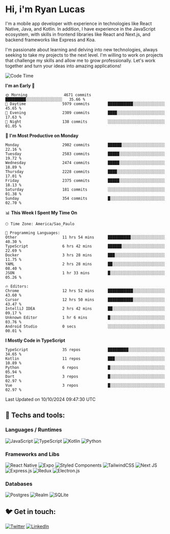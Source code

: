 # Hi, i'm Ryan Lucas

I'm a mobile app developer with experience in technologies like React Native, Java, and Kotlin.
In addition, I have experience in the JavaScript ecosystem, with skills in frontend libraries like React and Next.js, and backend frameworks like Express and Koa.

I'm passionate about learning and delving into new technologies, always seeking to take my projects to the next level. I'm willing to work on projects that challenge my skills and allow me to grow professionally. Let's work together and turn your ideas into amazing applications!


<!--START_SECTION:waka-->
![Code Time](http://img.shields.io/badge/Code%20Time-637%20hrs%2047%20mins-blue)

**I'm an Early 🐤** 

```text
🌞 Morning                4671 commits        █████████░░░░░░░░░░░░░░░░   35.66 % 
🌆 Daytime                5979 commits        ███████████░░░░░░░░░░░░░░   45.65 % 
🌃 Evening                2309 commits        ████░░░░░░░░░░░░░░░░░░░░░   17.63 % 
🌙 Night                  138 commits         ░░░░░░░░░░░░░░░░░░░░░░░░░   01.05 % 
```
📅 **I'm Most Productive on Monday** 

```text
Monday                   2902 commits        ██████░░░░░░░░░░░░░░░░░░░   22.16 % 
Tuesday                  2583 commits        █████░░░░░░░░░░░░░░░░░░░░   19.72 % 
Wednesday                2474 commits        █████░░░░░░░░░░░░░░░░░░░░   18.89 % 
Thursday                 2228 commits        ████░░░░░░░░░░░░░░░░░░░░░   17.01 % 
Friday                   2375 commits        █████░░░░░░░░░░░░░░░░░░░░   18.13 % 
Saturday                 181 commits         ░░░░░░░░░░░░░░░░░░░░░░░░░   01.38 % 
Sunday                   354 commits         █░░░░░░░░░░░░░░░░░░░░░░░░   02.70 % 
```


📊 **This Week I Spent My Time On** 

```text
🕑︎ Time Zone: America/Sao_Paulo

💬 Programming Languages: 
Other                    11 hrs 54 mins      ██████████░░░░░░░░░░░░░░░   40.30 % 
TypeScript               6 hrs 42 mins       ██████░░░░░░░░░░░░░░░░░░░   22.69 % 
Docker                   3 hrs 28 mins       ███░░░░░░░░░░░░░░░░░░░░░░   11.75 % 
YAML                     2 hrs 28 mins       ██░░░░░░░░░░░░░░░░░░░░░░░   08.40 % 
JSON                     1 hr 33 mins        █░░░░░░░░░░░░░░░░░░░░░░░░   05.26 % 

🔥 Editors: 
Chrome                   12 hrs 52 mins      ███████████░░░░░░░░░░░░░░   43.60 % 
Cursor                   12 hrs 50 mins      ███████████░░░░░░░░░░░░░░   43.47 % 
IntelliJ IDEA            2 hrs 42 mins       ██░░░░░░░░░░░░░░░░░░░░░░░   09.17 % 
Unknown Editor           1 hr 6 mins         █░░░░░░░░░░░░░░░░░░░░░░░░   03.76 % 
Android Studio           0 secs              ░░░░░░░░░░░░░░░░░░░░░░░░░   00.01 % 
```

**I Mostly Code in TypeScript** 

```text
TypeScript               35 repos            █████████░░░░░░░░░░░░░░░░   34.65 % 
Kotlin                   11 repos            ███░░░░░░░░░░░░░░░░░░░░░░   10.89 % 
Python                   6 repos             █░░░░░░░░░░░░░░░░░░░░░░░░   05.94 % 
Dart                     3 repos             █░░░░░░░░░░░░░░░░░░░░░░░░   02.97 % 
Vue                      3 repos             █░░░░░░░░░░░░░░░░░░░░░░░░   02.97 % 
```




 Last Updated on 10/10/2024 09:47:30 UTC
<!--END_SECTION:waka-->

## 🔧 Techs and tools: 

### Languages / Runtimes
![JavaScript](https://img.shields.io/badge/javascript-%23323330.svg?style=for-the-badge&logo=javascript&logoColor=%23F7DF1E)
![TypeScript](https://img.shields.io/badge/typescript-%23007ACC.svg?style=for-the-badge&logo=typescript&logoColor=white)
![Kotlin](https://img.shields.io/badge/kotlin-%230095D5.svg?style=for-the-badge&logo=kotlin&logoColor=white) ![Python](https://img.shields.io/badge/python-3670A0?style=for-the-badge&logo=python&logoColor=ffdd54)

### Frameworks and Libs
![React Native](https://img.shields.io/badge/react_native-%2320232a.svg?style=for-the-badge&logo=react&logoColor=%2361DAFB)
![Expo](https://img.shields.io/badge/expo-1C1E24?style=for-the-badge&logo=expo&logoColor=#D04A37)
![Styled Components](https://img.shields.io/badge/styled--components-DB7093?style=for-the-badge&logo=styled-components&logoColor=white)
![TailwindCSS](https://img.shields.io/badge/tailwindcss-%2338B2AC.svg?style=for-the-badge&logo=tailwind-css&logoColor=white)
![Next JS](https://img.shields.io/badge/Next-black?style=for-the-badge&logo=next.js&logoColor=white)
![Express.js](https://img.shields.io/badge/express.js-%23404d59.svg?style=for-the-badge&logo=express&logoColor=%2361DAFB)
![Redux](https://img.shields.io/badge/redux-%23593d88.svg?style=for-the-badge&logo=redux&logoColor=white)
![Electron.js](https://img.shields.io/badge/Electron-191970?style=for-the-badge&logo=Electron&logoColor=white)

### Databases
![Postgres](https://img.shields.io/badge/postgres-%23316192.svg?style=for-the-badge&logo=postgresql&logoColor=white)
![Realm](https://img.shields.io/badge/Realm-39477F?style=for-the-badge&logo=realm&logoColor=white)
![SQLite](https://img.shields.io/badge/sqlite-%2307405e.svg?style=for-the-badge&logo=sqlite&logoColor=white)

## 🐦 Get in touch:

[![Twitter](https://img.shields.io/badge/Twitter-%231DA1F2.svg?style=for-the-badge&logo=Twitter&logoColor=white)](https://twitter.com/ryangst_)
[![LinkedIn](https://img.shields.io/badge/linkedin-%230077B5.svg?style=for-the-badge&logo=linkedin&logoColor=white)](https://www.linkedin.com/in/ryan-lucas-machado/)
